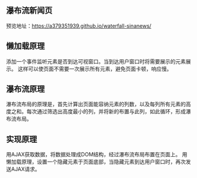 ## 瀑布流新闻页
  预览地址：https://a379351939.github.io/waterfall-sinanews/

## 懒加载原理
  添加一个事件监听元素是否到达可视窗口。当到达用户窗口时将需要展示的元素展示。
  这样可以使页面不需要一次展示所有元素，避免页面卡顿，响应慢。

## 瀑布流原理
  瀑布流布局的原理是，首先计算出页面能容纳元素的列数，以及每列所有元素的高度之和。每次通过筛选出高度最小的列，并将新的布置与此列，如此循环，形成瀑布流布局。

## 实现原理
  用AJAX获取数据，将数据处理成DOM结构，经过瀑布流布局布置在页面上。
  用懒加载原理，设置一个隐藏元素于页面底部，当隐藏元素到达用户窗口时，再次发送AJAX请求。